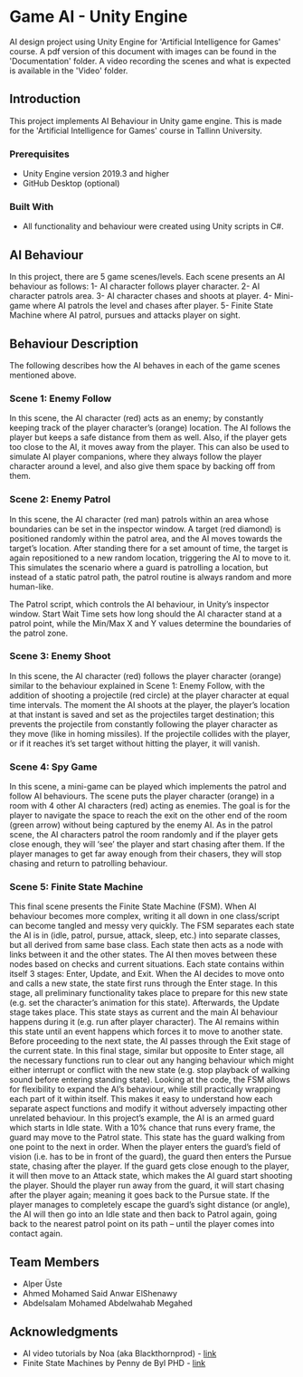 # Game AI - Unity Engine
 AI design project using Unity Engine for 'Artificial Intelligence for Games' course. A pdf version of this document with images can be found in the 'Documentation' folder. A video recording the scenes and what is expected is available in the 'Video' folder.

## Introduction
This project implements AI Behaviour in Unity game engine. This is made for the 'Artificial Intelligence for Games' course in Tallinn University.

### Prerequisites
* Unity Engine version 2019.3 and higher
* GitHub Desktop (optional)
### Built With
* All functionality and behaviour were created using Unity scripts in C#.

## AI Behaviour
In this project, there are 5 game scenes/levels. Each scene presents an AI behaviour as follows:
1-	AI character follows player character.
2-	AI character patrols area.
3-	AI character chases and shoots at player.
4-	Mini-game where AI patrols the level and chases after player.
5-	Finite State Machine where AI patrol, pursues and attacks player on sight.

## Behaviour Description
The following describes how the AI behaves in each of the game scenes mentioned above.

### Scene 1: Enemy Follow
 
In this scene, the AI character (red) acts as an enemy; by constantly keeping track of the player character’s (orange) location. The AI follows the player but keeps a safe distance from them as well. Also, if the player gets too close to the AI, it moves away from the player. This can also be used to simulate AI player companions, where they always follow the player character around a level, and also give them space by backing off from them.
 
### Scene 2: Enemy Patrol
 
In this scene, the AI character (red man) patrols within an area whose boundaries can be set in the inspector window. A target (red diamond) is positioned randomly within the patrol area, and the AI moves towards the target’s location. After standing there for a set amount of time, the target is again repositioned to a new random location, triggering the AI to move to it. This simulates the scenario where a guard is patrolling a location, but instead of a static patrol path, the patrol routine is always random and more human-like.

The Patrol script, which controls the AI behaviour, in Unity’s inspector window.
Start Wait Time sets how long should the AI character stand at a patrol point, while the Min/Max X and Y values determine the boundaries of the patrol zone.	 


### Scene 3: Enemy Shoot
 
In this scene, the AI character (red) follows the player character (orange) similar to the behaviour explained in Scene 1: Enemy Follow, with the addition of shooting a projectile (red circle) at the player character at equal time intervals. The moment the AI shoots at the player, the player’s location at that instant is saved and set as the projectiles target destination; this prevents the projectile from constantly following the player character as they move (like in homing missiles). If the projectile collides with the player, or if it reaches it’s set target without hitting the player, it will vanish.

### Scene 4: Spy Game
 
In this scene, a mini-game can be played which implements the patrol and follow AI behaviours. The scene puts the player character (orange) in a room with 4 other AI characters (red) acting as enemies. The goal is for the player to navigate the space to reach the exit on the other end of the room (green arrow) without being captured by the enemy AI. As in the patrol scene, the AI characters patrol the room randomly and if the player gets close enough, they will ‘see’ the player and start chasing after them. If the player manages to get far away enough from their chasers, they will stop chasing and return to patrolling behaviour.
 
### Scene 5: Finite State Machine
 
This final scene presents the Finite State Machine (FSM). When AI behaviour becomes more complex, writing it all down in one class/script can become tangled and messy very quickly. The FSM separates each state the AI is in (idle, patrol, pursue, attack, sleep, etc.) into separate classes, but all derived from same base class. Each state then acts as a node with links between it and the other states. The AI then moves between these nodes based on checks and current situations.
Each state contains within itself 3 stages: Enter, Update, and Exit. When the AI decides to move onto and calls a new state, the state first runs through the Enter stage. In this stage, all preliminary functionality takes place to prepare for this new state (e.g. set the character’s animation for this state). Afterwards, the Update stage takes place. This state stays as current and the main AI behaviour happens during it (e.g. run after player character). The AI remains within this state until an event happens which forces it to move to another state. Before proceeding to the next state, the AI passes through the Exit stage of the current state. In this final stage, similar but opposite to Enter stage, all the necessary functions run to clear out any hanging behaviour which might either interrupt or conflict with the new state (e.g. stop playback of walking sound before entering standing state). Looking at the code, the FSM allows for flexibility to expand the AI’s behaviour, while still practically wrapping each part of it within itself. This makes it easy to understand how each separate aspect functions and modify it without adversely impacting other unrelated behaviour.
In this project’s example, the AI is an armed guard which starts in Idle state. With a 10% chance that runs every frame, the guard may move to the Patrol state. This state has the guard walking from one point to the next in order. When the player enters the guard’s field of vision (i.e. has to be in front of the guard), the guard then enters the Pursue state, chasing after the player. If the guard gets close enough to the player, it will then move to an Attack state, which makes the AI guard start shooting the player. Should the player run away from the guard, it will start chasing after the player again; meaning it goes back to the Pursue state. If the player manages to completely escape the guard’s sight distance (or angle), the AI will then go into an Idle state and then back to Patrol again, going back to the nearest patrol point on its path – until the player comes into contact again.
 
## Team Members
* Alper Üste
* Ahmed Mohamed Said Anwar ElShenawy
* Abdelsalam Mohamed Abdelwahab Megahed

## Acknowledgments
* AI video tutorials by Noa (aka Blackthornprod) - [link](https://www.youtube.com/playlist?list=PLBIb_auVtBwDgHLhYc-NG633rTbTPim9z)
* Finite State Machines by Penny de Byl PHD - [link](https://learn.unity.com/project/finite-state-machines-1?uv=2019.3&courseId=5dd851beedbc2a1bf7b72bed)
